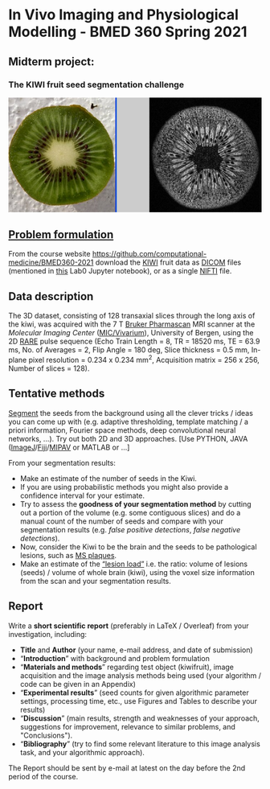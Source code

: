 # In Vivo Imaging and Physiological Modelling - BMED 360 Spring 2021


## Midterm project:

### The KIWI fruit seed segmentation challenge

![problem](./assets/photo_mri_kiwi_20050219.jpg)


## [Problem formulation](https://docs.google.com/presentation/d/1B_E-Pcwfvj3hgG2o02vsxmez_Bm6x72uI5tzIu0dymU/edit?usp=sharing)

From the course website [https://github\.com/computational\-medicine/BMED360\-2021](https://github.com/computational-medicine/BMED360-2021)
download the [KIWI](http://en.wikipedia.org/wiki/Kiwi_(fruit)) fruit data as [DICOM](https://www.dicomstandard.org) files (mentioned in [this](https://github.com/computational-medicine/BMED360-2021/tree/master/Lab0-beginners-guide/03-begin-image_processing_basics.ipynb) Lab0 Jupyter notebook), or as a single [NIFTI](https://github.com/computational-medicine/BMED360-2021/tree/master/midterm-project/data) file.

## Data description

The 3D dataset, consisting of 128 transaxial slices through the long axis of
the kiwi, was acquired with the 7 T [Bruker Pharmascan](https://www.bruker.com/en/products-and-solutions/preclinical-imaging/mri/pharmascan-new.html) MRI scanner at the *Molecular Imaging Center* ([MIC/Vivarium](https://wikihost.uib.no/mriwiki/index.php/Main_Page)), University of Bergen, using the 2D [RARE](http://www.mr-tip.com/serv1.php?type=seq&sub=12) pulse sequence
(Echo Train Length = 8, TR = 18520 ms, TE = 63.9 ms, No. of Averages = 2,
Flip Angle = 180 deg, Slice thickness = 0.5 mm, In-plane pixel resolution =
0.234 x 0.234 mm$^2$,  Acquisition matrix = 256 x 256, Number of slices = 128).

## Tentative methods
[Segment](https://en.wikipedia.org/wiki/Image_segmentation) the seeds from the background using all the clever tricks / ideas
you can come up with (e.g. adaptive thresholding, template matching /
a priori information, Fourier space methods, deep convolutional neural networks, …).
Try out both 2D and 3D approaches.   [Use PYTHON, JAVA ([ImageJ](https://imagej.net/Welcome)/[Fiji](https://imagej.net/Fiji)/[MIPAV](https://mipav.cit.nih.gov) or MATLAB or …]

From your segmentation results: 

- Make an estimate of the number of seeds in the Kiwi.
- If you are using probabilistic methods you might also provide a confidence interval for your estimate.
- Try to assess the **goodness of your segmentation method**  by cutting out a portion of the volume (e.g. some contiguous slices) and do a manual count of the number of seeds and compare with your segmentation results (e.g. *false positive detections*, *false negative detections*).
- Now, consider the Kiwi to be the brain and the seeds to be pathological lesions, such as [MS plaques](https://www.ncbi.nlm.nih.gov/pubmed/23084503). 
- Make an estimate of the [“lesion load”](https://journals.plos.org/plosone/article?id=10.1371/journal.pone.0120754) i.e. the ratio: volume of lesions (seeds) / volume of whole brain (kiwi), using the voxel size information from the scan and your segmentation results.


## Report
Write a **short scientific report** (preferably in LaTeX / Overleaf) from your investigation, including: 
- **Title** and **Author** (your name, e-mail address, and date of submission)
- “**Introduction**” with background and problem formulation
- “**Materials and methods**” regarding test object (kiwifruit), image acquisition and the image analysis methods being used (your algorithm / code can be given in an Appendix)
- “**Experimental results**” (seed counts for given algorithmic parameter settings, processing time, etc., use Figures and Tables to describe your results) 
- “**Discussion**” (main results, strength and weaknesses of your approach, suggestions for improvement, relevance to similar problems, and "Conclusions").
- “**Bibliography**” (try to find some relevant literature to this image analysis task, and your algorithmic approach). 
 
The Report should be sent by e-mail at latest on the day before the 2nd period of the course.


